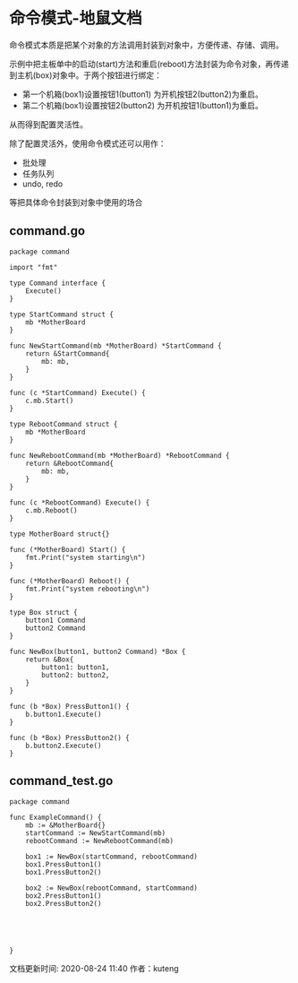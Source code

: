 # 命令模式-地鼠文档

命令模式本质是把某个对象的方法调用封装到对象中，方便传递、存储、调用。

示例中把主板单中的启动\(start\)方法和重启\(reboot\)方法封装为命令对象，再传递到主机\(box\)对象中。于两个按钮进行绑定：

* 第一个机箱\(box1\)设置按钮1\(button1\) 为开机按钮2\(button2\)为重启。
* 第二个机箱\(box1\)设置按钮2\(button2\) 为开机按钮1\(button1\)为重启。

从而得到配置灵活性。

除了配置灵活外，使用命令模式还可以用作：

* 批处理
* 任务队列
* undo, redo

等把具体命令封装到对象中使用的场合

## command.go <a id="d266e3"></a>

```text
package command

import "fmt"

type Command interface {
    Execute()
}

type StartCommand struct {
    mb *MotherBoard
}

func NewStartCommand(mb *MotherBoard) *StartCommand {
    return &StartCommand{
        mb: mb,
    }
}

func (c *StartCommand) Execute() {
    c.mb.Start()
}

type RebootCommand struct {
    mb *MotherBoard
}

func NewRebootCommand(mb *MotherBoard) *RebootCommand {
    return &RebootCommand{
        mb: mb,
    }
}

func (c *RebootCommand) Execute() {
    c.mb.Reboot()
}

type MotherBoard struct{}

func (*MotherBoard) Start() {
    fmt.Print("system starting\n")
}

func (*MotherBoard) Reboot() {
    fmt.Print("system rebooting\n")
}

type Box struct {
    button1 Command
    button2 Command
}

func NewBox(button1, button2 Command) *Box {
    return &Box{
        button1: button1,
        button2: button2,
    }
}

func (b *Box) PressButton1() {
    b.button1.Execute()
}

func (b *Box) PressButton2() {
    b.button2.Execute()
}
```

## command\_test.go <a id="4vgw6d"></a>

```text
package command

func ExampleCommand() {
    mb := &MotherBoard{}
    startCommand := NewStartCommand(mb)
    rebootCommand := NewRebootCommand(mb)

    box1 := NewBox(startCommand, rebootCommand)
    box1.PressButton1()
    box1.PressButton2()

    box2 := NewBox(rebootCommand, startCommand)
    box2.PressButton1()
    box2.PressButton2()
    
    
    
    
    
}
```

文档更新时间: 2020-08-24 11:40   作者：kuteng

